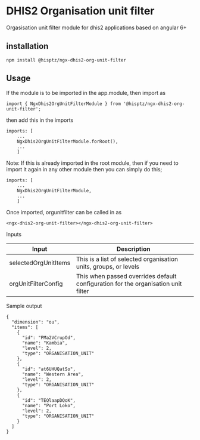 # DHIS2 Organisation unit filter

Orgasisation unit filter module for dhis2 applications based on angular 6+

## installation

`npm install @hisptz/ngx-dhis2-org-unit-filter`

## Usage

If the module is to be imported in the app.module, then import as

`import { NgxDhis2OrgUnitFilterModule } from '@hisptz/ngx-dhis2-org-unit-filter';`

then add this in the imports

```
imports: [
    ...
    NgxDhis2OrgUnitFilterModule.forRoot(),
    ...
    ]
```

Note: If this is already imported in the root module, then if you need to import it again in any other module then you can simply do this;

```
imports: [
    ...
    NgxDhis2OrgUnitFilterModule,
    ...
    ]
```

Once imported, orgunitfilter can be called in as

```
<ngx-dhis2-org-unit-filter></ngx-dhis2-org-unit-filter>
```

Inputs

| Input                | Description                                                                       |
| -------------------- | --------------------------------------------------------------------------------- |
| selectedOrgUnitItems | This is a list of selected organisation units, groups, or levels                  |
| orgUnitFilterConfig  | This when passed overrides default configuration for the organisation unit filter |

Sample output

```
{
  "dimension": "ou",
  "items": [
    {
      "id": "PMa2VCrupOd",
      "name": "Kambia",
      "level": 2,
      "type": "ORGANISATION_UNIT"
    },
    {
      "id": "at6UHUQatSo",
      "name": "Western Area",
      "level": 2,
      "type": "ORGANISATION_UNIT"
    },
    {
      "id": "TEQlaapDQoK",
      "name": "Port Loko",
      "level": 2,
      "type": "ORGANISATION_UNIT"
    }
  ]
}
```
